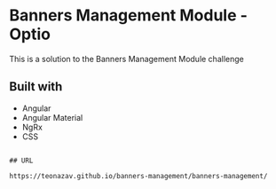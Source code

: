 # Banners Management Module - Optio

This is a solution to the Banners Management Module challenge

## Built with

- Angular
- Angular Material
- NgRx
- CSS

```

## URL

https://teonazav.github.io/banners-management/banners-management/


```

